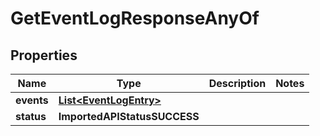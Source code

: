 

# GetEventLogResponseAnyOf


## Properties

| Name | Type | Description | Notes |
|------------ | ------------- | ------------- | -------------|
|**events** | [**List&lt;EventLogEntry&gt;**](EventLogEntry.md) |  |  |
|**status** | **ImportedAPIStatusSUCCESS** |  |  |



